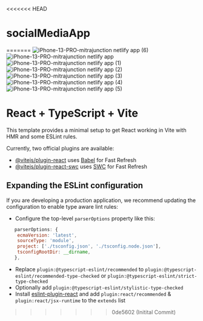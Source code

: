 <<<<<<< HEAD
# socialMediaApp
=======
![iPhone-13-PRO-mitrajunction netlify app (6)](https://github.com/user-attachments/assets/e555dcf2-9fd6-4cad-a480-4edab9fde60c)
![iPhone-13-PRO-mitrajunction netlify app](https://github.com/user-attachments/assets/1aa3f66e-3127-4296-a706-662300dac6b2)
![iPhone-13-PRO-mitrajunction netlify app (1)](https://github.com/user-attachments/assets/ad300468-ef92-403f-8ca9-96240dfa3ab4)
![iPhone-13-PRO-mitrajunction netlify app (2)](https://github.com/user-attachments/assets/7e05e9ca-5c23-4180-8437-8c91df1e3b61)
![iPhone-13-PRO-mitrajunction netlify app (3)](https://github.com/user-attachments/assets/7c1586d2-c862-478d-bd71-a1f4411aab24)
![iPhone-13-PRO-mitrajunction netlify app (4)](https://github.com/user-attachments/assets/9d470a58-7d62-4729-b370-797b2c36663c)
![iPhone-13-PRO-mitrajunction netlify app (5)](https://github.com/user-attachments/assets/ce1c182b-a3f4-4227-9b4c-24857cd947d5)

# React + TypeScript + Vite

This template provides a minimal setup to get React working in Vite with HMR and some ESLint rules.

Currently, two official plugins are available:

- [@vitejs/plugin-react](https://github.com/vitejs/vite-plugin-react/blob/main/packages/plugin-react/README.md) uses [Babel](https://babeljs.io/) for Fast Refresh
- [@vitejs/plugin-react-swc](https://github.com/vitejs/vite-plugin-react-swc) uses [SWC](https://swc.rs/) for Fast Refresh

## Expanding the ESLint configuration

If you are developing a production application, we recommend updating the configuration to enable type aware lint rules:

- Configure the top-level `parserOptions` property like this:

```js
   parserOptions: {
    ecmaVersion: 'latest',
    sourceType: 'module',
    project: ['./tsconfig.json', './tsconfig.node.json'],
    tsconfigRootDir: __dirname,
   },
```

- Replace `plugin:@typescript-eslint/recommended` to `plugin:@typescript-eslint/recommended-type-checked` or `plugin:@typescript-eslint/strict-type-checked`
- Optionally add `plugin:@typescript-eslint/stylistic-type-checked`
- Install [eslint-plugin-react](https://github.com/jsx-eslint/eslint-plugin-react) and add `plugin:react/recommended` & `plugin:react/jsx-runtime` to the `extends` list
>>>>>>> 0de5602 (Initital Commit)
